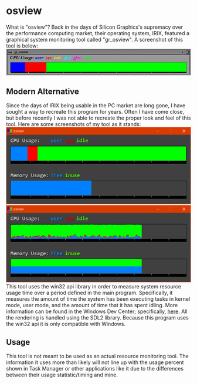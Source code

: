 # osview

What is "osview"? Back in the days of Silicon Graphics's supremacy over
the performance computing market, their operating system, IRIX, featured
a graphical system monitoring tool called "gr_osview". A screenshot of this
tool is below: <br/>
![Screenshot of gr_osview](screenshots/gr_osview.gif)
<br/>

## Modern Alternative

Since the days of IRIX being usable in the PC market are long gone, I have
sought a way to recreate this program for years. Often I have come close, but
before recently I was not able to recreate the proper look and feel of this tool.
Here are some screenshots of my tool as it stands: <br/>
![Screenshot of osview](screenshots/prev.png)
<br/>
![Screenshot of osview](screenshots/prev2.png)
<br/>
This tool uses the win32 api library in order to measure system resource
usage time over a period defined in the main program. Specifically, it measures the amount of time the system has been executing tasks in kernel mode, user mode, and the amount of time that it has spent idling. More information can be found in the Windows Dev Center; specifically, [here](https://docs.microsoft.com/en-us/windows/win32/api/processthreadsapi/nf-processthreadsapi-getsystemtimes). All the rendering is handled using the SDL2 library.
Because this program uses the win32 api it is only compatible with Windows.

## Usage

This tool is not meant to be used as an actual resource monitoring tool. The information it uses more than likely will not line up with the usage percent shown in Task Manager or other applications like it due to the differences between their usage statistic/timing and mine.
